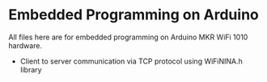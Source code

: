 # Embedded Programming on Arduino

All files here are for embedded programming on Arduino MKR WiFi 1010 hardware.

- Client to server communication via TCP protocol using WiFiNINA.h library
